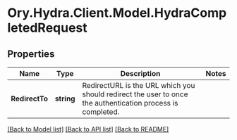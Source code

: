 # Ory.Hydra.Client.Model.HydraCompletedRequest

## Properties

Name | Type | Description | Notes
------------ | ------------- | ------------- | -------------
**RedirectTo** | **string** | RedirectURL is the URL which you should redirect the user to once the authentication process is completed. | 

[[Back to Model list]](../README.md#documentation-for-models) [[Back to API list]](../README.md#documentation-for-api-endpoints) [[Back to README]](../README.md)

